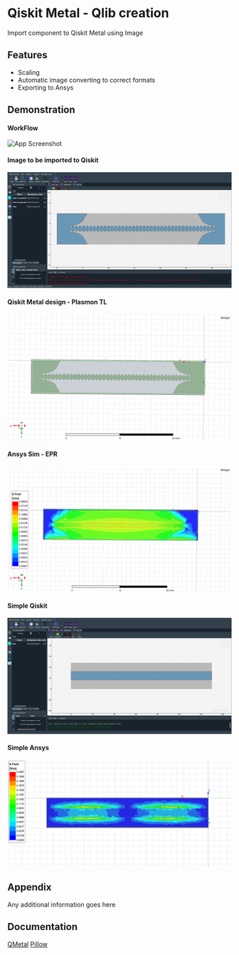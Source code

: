 
# Qiskit Metal - Qlib creation

Import component to Qiskit Metal using Image


## Features

- Scaling
- Automatic image converting to correct formats
- Exporting to Ansys




## Demonstration

#### WorkFlow
![App Screenshot](https://via.placeholder.com/468x300?text=App+Screenshot+Here)

#### Image to be imported to Qiskit
![App Screenshot](Images/qiskit2.png)

#### Qiskit Metal design - Plasmon TL
![App Screenshot](Images/qiskit3.png)

#### Ansys Sim - EPR
![App Screenshot](Images/qiskit4.png)

#### Simple Qiskit
![App Screenshot](Images/qiskit5.png)

#### Simple Ansys
![App Screenshot](Images/qiskit6.png)




## Appendix

Any additional information goes here


## Documentation

[QMetal](https://qiskit.org/documentation/metal/)
[Pillow](https://pillow.readthedocs.io/en/stable/)


